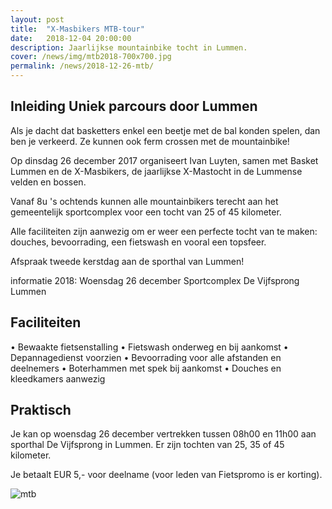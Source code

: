 ```yaml
---
layout: post
title:  "X-Masbikers MTB-tour"
date:   2018-12-04 20:00:00
description: Jaarlijkse mountainbike tocht in Lummen.
cover: /news/img/mtb2018-700x700.jpg
permalink: /news/2018-12-26-mtb/
---
```

## Inleiding  	Uniek parcours door Lummen

Als je dacht dat basketters enkel een beetje met de bal konden spelen, dan ben je verkeerd. Ze kunnen ook ferm crossen met de mountainbike! 

Op dinsdag 26 december 2017 organiseert Ivan Luyten, samen met Basket Lummen en de X-Masbikers, de jaarlijkse X-Mastocht in de Lummense velden en bossen.

Vanaf 8u 's ochtends kunnen alle mountainbikers terecht aan het gemeentelijk sportcomplex voor een tocht van 25 of 45 kilometer.

Alle faciliteiten zijn aanwezig om er weer een perfecte tocht van te maken: douches, bevoorrading, een fietswash en vooral een topsfeer.

Afspraak tweede kerstdag aan de sporthal van Lummen!

informatie 2018:
Woensdag 26 december
Sportcomplex De Vijfsprong Lummen

## Faciliteiten

•	Bewaakte fietsenstalling
•	Fietswash onderweg en bij aankomst
•	Depannagedienst voorzien
•	Bevoorrading voor alle afstanden en deelnemers
•	Boterhammen met spek bij aankomst
•	Douches en kleedkamers aanwezig

## Praktisch

Je kan op woensdag 26 december vertrekken tussen 08h00 en 11h00 aan sporthal De Vijfsprong in Lummen. Er zijn tochten van 25, 35 of 45 kilometer.

Je betaalt EUR 5,- voor deelname (voor leden van Fietspromo is er korting).


![mtb](/news/img/mtb2018-700x700.jpg)
